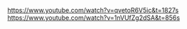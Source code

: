 https://www.youtube.com/watch?v=qvetoR6V5ic&t=1827s
https://www.youtube.com/watch?v=1nVUfZg2dSA&t=856s

